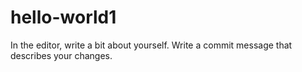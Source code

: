 # hello-world1
In the editor, write a bit about yourself.
Write a commit message that describes your changes.
